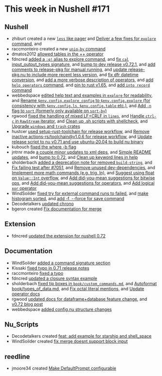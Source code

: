 # This week in Nushell #171

## Nushell

- zhiburt created a new [`less` like pager](https://github.com/nushell/nushell/pull/6984) and [Deliver a few fixes for `explore` command](https://github.com/nushell/nushell/pull/7310), and
- raccmonteiro created a new [`uniq-by` command](https://github.com/nushell/nushell/pull/7295)
- dmatos2012 [allowed tables in the ++ operator](https://github.com/nushell/nushell/pull/7051)
- fdncred [added a `:q!` alias to explore command](https://github.com/nushell/nushell/pull/7326), and [fix `cal` input_output_types signature](https://github.com/nushell/nushell/pull/7306), and [bump to dev release v0.72.1](https://github.com/nushell/nushell/pull/7281), and [add comments to release-pkg for manual running](https://github.com/nushell/nushell/pull/7277), and [update release-pkg.nu to include more recent less version](https://github.com/nushell/nushell/pull/7265), and [fix dfr datetime conversion](https://github.com/nushell/nushell/pull/7264), and [add a more verbose description of operators](https://github.com/nushell/nushell/pull/7263), and [add `help operators` command](https://github.com/nushell/nushell/pull/7254), and [pin to rust v1.65](https://github.com/nushell/nushell/pull/7249), and [add `into record` command](https://github.com/nushell/nushell/pull/7225)
- webbedspace [edited help text and examples in `explore` for readability](https://github.com/nushell/nushell/pull/7324), and [Rename `$env.config.explore_config` to `$env.config.explore` (for consistency with `$env.config.ls`, `$env.config.table` etc.)](https://github.com/nushell/nushell/pull/7317), and [Add `-n` flag to `sort` (formerly only available on `sort-by`)](https://github.com/nushell/nushell/pull/7293)
- rgwood [fixed the handling of mixed LF+CRLF in `lines`](https://github.com/nushell/nushell/pull/7316), and [Handle `ctrl-c` in `RawStream` iterator](https://github.com/nushell/nushell/pull/7314), and [Clean up .sh scripts with shellcheck](https://github.com/nushell/nushell/pull/7261), and [Upgrade `windows` and `trash` crates](https://github.com/nushell/nushell/pull/7259)
- hustcer [used setup-rust-toolchain for release workflow](https://github.com/nushell/nushell/pull/7315), and [Remove inactive actions-rs/toolchain@v1.0.6 for release workflow](https://github.com/nushell/nushell/pull/7302), and [Update release script to nu v0.71 and use ubuntu-20.04 to build nu binary](https://github.com/nushell/nushell/pull/7290)
- kubouch [fixed the where -b flag](https://github.com/nushell/nushell/pull/7313)
- jntrnr made [a couple minor updates to xml deps](https://github.com/nushell/nushell/pull/7311), and [Simple README updates](https://github.com/nushell/nushell/pull/7279), and [bump to 0.72](https://github.com/nushell/nushell/pull/7272), and [Clean up keyword lines in help](https://github.com/nushell/nushell/pull/7243)
- sholderbach [added a deprecation note for removed `build-string`](https://github.com/nushell/nushell/pull/7307), and [Fix failing test after #7051](https://github.com/nushell/nushell/pull/7299), and [Remove unused dev-dependencies](https://github.com/nushell/nushell/pull/7285), and [Implement more math commands (e.g. trig, ln)](https://github.com/nushell/nushell/pull/7258), and [Suggest using float on `Value::Int` overflow](https://github.com/nushell/nushell/pull/7253), and [Add did-you-mean suggestions for bitwise ops](https://github.com/nushell/nushell/pull/7252), and [Add did-you-mean suggestions for operators](https://github.com/nushell/nushell/pull/7251), and [Add logical `xor` operator](https://github.com/nushell/nushell/pull/7242)
- WindSoilder [fixed try for external command runs to failed](https://github.com/nushell/nushell/pull/7300), and [make histogram sorted](https://github.com/nushell/nushell/pull/7267), and [add -f, --force for save command](https://github.com/nushell/nushell/pull/7262)
- Decodetalkers [updated chrono](https://github.com/nushell/nushell/pull/7132)
- bgeron created [Fix documentation for merge](https://github.com/nushell/nushell/pull/7329)

## Extension

- fdncred [updated the extension for nushell 0.72](https://github.com/nushell/vscode-nushell-lang/pull/70)

## Documentation

- WindSoilder [added a command signature section](https://github.com/nushell/nushell.github.io/pull/671)
- Kissaki [fixed typo in 0.71 release notes](https://github.com/nushell/nushell.github.io/pull/692)
- raccmonteiro [fixed a typo](https://github.com/nushell/nushell.github.io/pull/691)
- fdncred [updated a closure syntax example](https://github.com/nushell/nushell.github.io/pull/688)
- sholderbach [fixed tip boxes in `book/custom_commands.md`](https://github.com/nushell/nushell.github.io/pull/686), and [Autoformat book/types_of_data.md](https://github.com/nushell/nushell.github.io/pull/685), and [Fix octal literal mentions](https://github.com/nushell/nushell.github.io/pull/684), and [Update operator docs](https://github.com/nushell/nushell.github.io/pull/683)
- rgwood [updated docs for dataframe+database feature change](https://github.com/nushell/nushell.github.io/pull/679), and [v0.72 blog post](https://github.com/nushell/nushell.github.io/pull/666)
- webbedspace [added config.nu structure changes](https://github.com/nushell/nushell.github.io/pull/675)

## Nu_Scripts

- Decodetalkers created [feat: add example for starship and shell_space](https://github.com/nushell/nu_scripts/pull/320)
- WindSoilder created [fix merge doesnt support block input](https://github.com/nushell/nu_scripts/pull/318)

## reedline

- jmoore34 created [Make DefaultPrompt configurable](https://github.com/nushell/reedline/pull/519)

